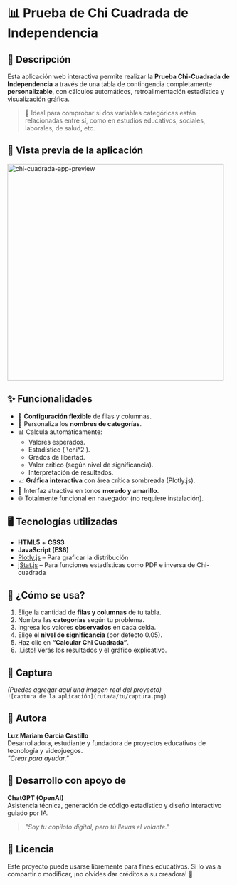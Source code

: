 
# 📊 Prueba de Chi Cuadrada de Independencia

## 🎯 Descripción

Esta aplicación web interactiva permite realizar la **Prueba Chi-Cuadrada de Independencia** a través de una tabla de contingencia completamente **personalizable**, con cálculos automáticos, retroalimentación estadística y visualización gráfica.

> 🧪 Ideal para comprobar si dos variables categóricas están relacionadas entre sí, como en estudios educativos, sociales, laborales, de salud, etc.

## 📸 Vista previa de la aplicación
<img width="486" alt="chi-cuadrada-app-preview" src="https://github.com/user-attachments/assets/2f9820e9-cc1a-4210-aed7-8ca43349e948" />

## ✨ Funcionalidades

- 📐 **Configuración flexible** de filas y columnas.
- 📝 Personaliza los **nombres de categorías**.
- 📊 Calcula automáticamente:
  - Valores esperados.
  - Estadístico \( \chi^2 \).
  - Grados de libertad.
  - Valor crítico (según nivel de significancia).
  - Interpretación de resultados.
- 📈 **Gráfica interactiva** con área crítica sombreada (Plotly.js).
- 🎨 Interfaz atractiva en tonos **morado y amarillo**.
- 🌐 Totalmente funcional en navegador (no requiere instalación).

## 🖥️ Tecnologías utilizadas

- **HTML5** + **CSS3**  
- **JavaScript (ES6)**  
- [Plotly.js](https://plotly.com/javascript/) – Para graficar la distribución  
- [jStat.js](https://github.com/jstat/jstat) – Para funciones estadísticas como PDF e inversa de Chi-cuadrada  

## 🧠 ¿Cómo se usa?

1. Elige la cantidad de **filas y columnas** de tu tabla.
2. Nombra las **categorías** según tu problema.
3. Ingresa los valores **observados** en cada celda.
4. Elige el **nivel de significancia** (por defecto 0.05).
5. Haz clic en **“Calcular Chi Cuadrada”**.
6. ¡Listo! Verás los resultados y el gráfico explicativo.

## 📸 Captura

*(Puedes agregar aquí una imagen real del proyecto)*  
`![captura de la aplicación](ruta/a/tu/captura.png)`

## 💜 Autora

**Luz Mariam García Castillo**  
Desarrolladora, estudiante y fundadora de proyectos educativos de tecnología y videojuegos.  
_"Crear para ayudar."_

## 🤖 Desarrollo con apoyo de

**ChatGPT (OpenAI)**  
Asistencia técnica, generación de código estadístico y diseño interactivo guiado por IA.  
> _"Soy tu copiloto digital, pero tú llevas el volante."_

## 📄 Licencia

Este proyecto puede usarse libremente para fines educativos. Si lo vas a compartir o modificar, ¡no olvides dar créditos a su creadora! 💫
